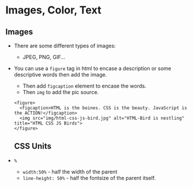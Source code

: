 # Images, Color, Text

## Images

- There are some different types of images:
  - JPEG, PNG, GIF...
- You can use a `figure` tag in html to encase a description or some descriptive words then add the image.
  - Then add `figcaption` element to encase the words.
  - Then `img` to add the pic source.
  ```
  <figure>
    <figcaption>HTML is the boines. CSS is the beauty. JavaScript is the ACTION!</figcaption>
    <img src="img/html-css-js-bird.jpg" alt="HTML-Bird is nestling" title="HTML CSS JS Birds">
  </figure>
  ```

  ## CSS Units

- `%` 
  - `width:50%` - half the width of the parent
  - `line-height: 50%` - half the fontsize of the parent itself.